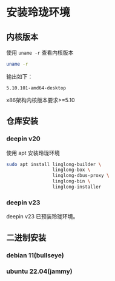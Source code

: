 # 安装玲珑环境

## 内核版本

使用 `uname -r` 查看内核版本

```bash
uname -r
```

输出如下：

```text
5.10.101-amd64-desktop
```

x86架构内核版本要求>=5.10

## 仓库安装

### deepin v20

使用 apt 安装玲珑环境

```bash
sudo apt install linglong-builder \ 
                 linglong-box \
                 linglong-dbus-proxy \
                 linglong-bin \
                 linglong-installer
```

### deepin v23

deepin v23 已预装玲珑环境。

## 二进制安装

### debian 11(bullseye)

### ubuntu 22.04(jammy)
